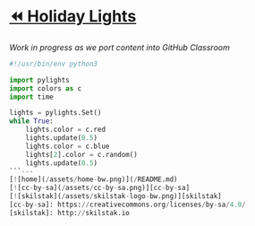 # [⏪ Holiday Lights](/README.md)

*Work in progress as we port content into GitHub Classroom*

```python
#!/usr/bin/env python3

import pylights
import colors as c
import time

lights = pylights.Set()
while True:
    lights.color = c.red
    lights.update(0.5)
    lights.color = c.blue
    lights[2].color = c.random()
    lights.update(0.5)
```---
[![home](/assets/home-bw.png)](/README.md)
[![cc-by-sa](/assets/cc-by-sa.png)][cc-by-sa]
[![skilstak](/assets/skilstak-logo-bw.png)][skilstak]
[cc-by-sa]: https://creativecommons.org/licenses/by-sa/4.0/
[skilstak]: http://skilstak.io

